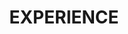 ---
title: EXPERIENCE
experiences:
    -   start: 2022 - current
        title: Chief Technology Officer
        link: https://www.yxala.com
        company: YXALA (CAIRN S.A.R.L)
        location: Luxembourg, Luxembourg
        description: Creation of <b>YXALA</b>, a multi-platform solution permitting to store, index and search any personal information under full privacy. Use of cutting-edge technologies, including an innovative <b>search engine</b>, <b>blind AI</b> and <b>end-to-end encryption</b>.
                    
    -   start: 2021 - 2022
        company: CAIRN S.A.R.L
        title: Software Manager
        link: https://www.cairn.lu
        location: Luxembourg, Luxembourg
        description: Imagining the <b>future of the privacy</b> by creating a platform permitting to store any personal and private information in a secure way using an innovative zero-knowledge and end-to-end encrypted solution.

    -   start: 2017 - 2021
        company: INVERTO
        title: HTS-DBS, High Throughput Satellite Data Broadcast System
        link: https://artes.esa.int/projects/htsdbs
        location: Gonderange, Luxembourg
        description: <b>ESA project</b> realized in collaboration with SES and University of Luxembourg. Responsible for designing the architecture and realize the implementation of a CDN for <b>Edge caching over Satellite</b>. The main task includes the implementation of a high performance and reliable unidirectional file transfer protocol exploiting broadcast capabilities of satellites.

    -   start: 2016 - 2017
        company: INVERTO
        title: Low latency video transcoder
        link: https://youtu.be/AM-EmW0dr-A
        location: Wecker, Luxembourg
        description: Real-time H264/HEVC <b>video transcoder</b> for medical application using hardware accelerated image processing (OpenCL, OpenGL, Intel Quick Sync, WebRTC). Cross-platform video player for mobile and PC implementing high quality image rendering based on <b>GPU</b> acceleration.

    -   start: 2010 - 2016
        company: INVERTO
        title: WebKit for Smart TV
        link: https://www.digitaltvnews.net/?p=10566
        location: Wecker, Luxembourg
        description: Developement of <b>Hybrid broadcast broadband TV</b> (HbbTV) web engine based on <b>WebKit</b> for Set-Top-Box. Implementation of HTML5 video player, DRM and Smart TV portals. Optimization of image decoders for sh4 processor. Development of linux graphics driver for ST40 chipset to accelerate web browser rendering. 


---